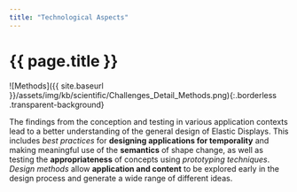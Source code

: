 ```yaml
---
title: "Technological Aspects"
---
```


# {{ page.title }}

![Methods]({{ site.baseurl }}/assets/img/kb/scientific/Challenges_Detail_Methods.png){:.borderless .transparent-background}

The findings from the conception and testing in various application contexts lead to a better understanding of the general design of Elastic Displays. This includes *best practices* for **designing applications for temporality** and making meaningful use of the **semantics** of shape change, as well as testing the **appropriateness** of concepts using *prototyping techniques*.
*Design methods* allow **application and content** to be explored early in the design process and generate a wide range of different ideas.
